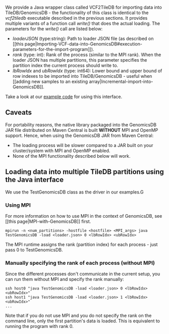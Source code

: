 We provide a Java wrapper class called VCF2TileDB for importing data into TileDB/GenomicsDB - the functionality of this class is identical to the _vcf2tiledb_ executable described in the previous sections. It provides multiple variants of a function call _write()_ that does the actual loading. The parameters for the _write()_ call are listed below:

* _loaderJSON_ (type:string): Path to loader JSON file (as described on [[this page|Importing-VCF-data-into-GenomicsDB#execution-parameters-for-the-import-program]]).
* _rank_ (type: int): Rank of the process (similar to the MPI rank). When the loader JSON has multiple partitions, this parameter specifies the partition index the current process should write to.
* _lbRowIdx_ and _ubRowIdx_ (type: int64): Lower bound and upper bound of row indexes to be imported into TileDB/GenomicsDB - useful when [[adding new samples to an existing array|Incremental-import-into-GenomicsDB]].

Take a look at our [example code](https://github.com/Intel-HLS/GenomicsDB/tree/java_load_api/example/java/test_genomicsdb_jar) for using this interface.

## Caveats
For portability reasons, the native library packaged into the GenomicsDB JAR file distributed on Maven Central is built **WITHOUT** MPI and OpenMP support. Hence, when using the GenomicsDB JAR from Maven Central:
* The loading process will be slower compared to a JAR built on your cluster/system with MPI and OpenMP enabled.
* None of the MPI functionality described below will work.

## Loading data into multiple TileDB partitions using the Java interface
We use the TestGenomicsDB class as the driver in our examples.G
### Using MPI
For more information on how to use MPI in the context of GenomicsDB, see [[this page|MPI-with-GenomicsDB]] first.

    mpirun -n <num_partitions> -hostfile <hostfile> <MPI_args> java TestGenomicsDB -load <loader.json> 0 <lbRowIdx> <ubRowIdx>

The MPI runtime assigns the rank (partition index) for each process - just pass 0 to TestGenomicsDB.

### Manually specifying the rank of each process (without MPI)
Since the different processes don't communicate in the current setup, you can run them without MPI and specify the rank manually:

    ssh host0 "java TestGenomicsDB -load <loader.json> 0 <lbRowIdx> <ubRowIdx>"
    ssh host1 "java TestGenomicsDB -load <loader.json> 1 <lbRowIdx> <ubRowIdx>"
    ...

Note that if you do not use MPI and you do not specify the rank on the command line, only the first partition's data is loaded. This is equivalent to running the program with rank 0.